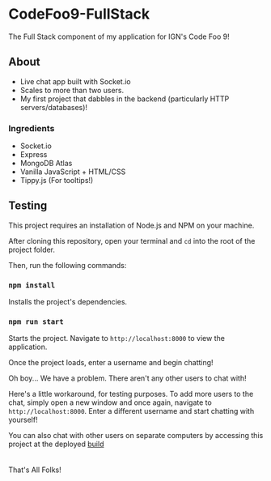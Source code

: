 # CodeFoo9-FullStack
The Full Stack component of my application for IGN's Code Foo 9!

## About
- Live chat app built with Socket.io
- Scales to more than two users.
- My first project that dabbles in the backend (particularly HTTP servers/databases)!

### Ingredients
- Socket.io
- Express
- MongoDB Atlas
- Vanilla JavaScript + HTML/CSS
- Tippy.js (For tooltips!)

## Testing
This project requires an installation of Node.js and NPM on your machine.

After cloning this repository, open your terminal and `cd` into the root of the project folder.

Then, run the following commands:

### `npm install`
Installs the project's dependencies.

### `npm run start`
Starts the project. Navigate to `http://localhost:8000` to view the application.

Once the project loads, enter a username and begin chatting!

Oh boy... We have a problem. There aren't any other users to chat with!

Here's a little workaround, for testing purposes. To add more users to the chat, simply open a new window and once again, navigate to `http://localhost:8000`. Enter a different username and start chatting with yourself!

You can also chat with other users on separate computers by accessing this project at the deployed [build](https://doormatt-codefoo9-fullstack.herokuapp.com/)
<br>
<br>
<br>
That's All Folks!



